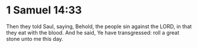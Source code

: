# 1 Samuel 14:33

Then they told Saul, saying, Behold, the people sin against the LORD, in that they eat with the blood. And he said, Ye have transgressed: roll a great stone unto me this day.